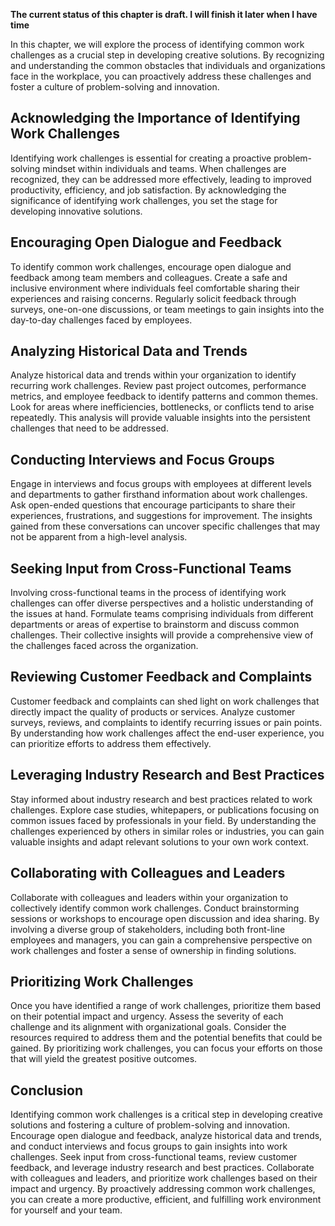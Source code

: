 **The current status of this chapter is draft. I will finish it later when I have time**

In this chapter, we will explore the process of identifying common work challenges as a crucial step in developing creative solutions. By recognizing and understanding the common obstacles that individuals and organizations face in the workplace, you can proactively address these challenges and foster a culture of problem-solving and innovation.

Acknowledging the Importance of Identifying Work Challenges
-----------------------------------------------------------

Identifying work challenges is essential for creating a proactive problem-solving mindset within individuals and teams. When challenges are recognized, they can be addressed more effectively, leading to improved productivity, efficiency, and job satisfaction. By acknowledging the significance of identifying work challenges, you set the stage for developing innovative solutions.

Encouraging Open Dialogue and Feedback
--------------------------------------

To identify common work challenges, encourage open dialogue and feedback among team members and colleagues. Create a safe and inclusive environment where individuals feel comfortable sharing their experiences and raising concerns. Regularly solicit feedback through surveys, one-on-one discussions, or team meetings to gain insights into the day-to-day challenges faced by employees.

Analyzing Historical Data and Trends
------------------------------------

Analyze historical data and trends within your organization to identify recurring work challenges. Review past project outcomes, performance metrics, and employee feedback to identify patterns and common themes. Look for areas where inefficiencies, bottlenecks, or conflicts tend to arise repeatedly. This analysis will provide valuable insights into the persistent challenges that need to be addressed.

Conducting Interviews and Focus Groups
--------------------------------------

Engage in interviews and focus groups with employees at different levels and departments to gather firsthand information about work challenges. Ask open-ended questions that encourage participants to share their experiences, frustrations, and suggestions for improvement. The insights gained from these conversations can uncover specific challenges that may not be apparent from a high-level analysis.

Seeking Input from Cross-Functional Teams
-----------------------------------------

Involving cross-functional teams in the process of identifying work challenges can offer diverse perspectives and a holistic understanding of the issues at hand. Formulate teams comprising individuals from different departments or areas of expertise to brainstorm and discuss common challenges. Their collective insights will provide a comprehensive view of the challenges faced across the organization.

Reviewing Customer Feedback and Complaints
------------------------------------------

Customer feedback and complaints can shed light on work challenges that directly impact the quality of products or services. Analyze customer surveys, reviews, and complaints to identify recurring issues or pain points. By understanding how work challenges affect the end-user experience, you can prioritize efforts to address them effectively.

Leveraging Industry Research and Best Practices
-----------------------------------------------

Stay informed about industry research and best practices related to work challenges. Explore case studies, whitepapers, or publications focusing on common issues faced by professionals in your field. By understanding the challenges experienced by others in similar roles or industries, you can gain valuable insights and adapt relevant solutions to your own work context.

Collaborating with Colleagues and Leaders
-----------------------------------------

Collaborate with colleagues and leaders within your organization to collectively identify common work challenges. Conduct brainstorming sessions or workshops to encourage open discussion and idea sharing. By involving a diverse group of stakeholders, including both front-line employees and managers, you can gain a comprehensive perspective on work challenges and foster a sense of ownership in finding solutions.

Prioritizing Work Challenges
----------------------------

Once you have identified a range of work challenges, prioritize them based on their potential impact and urgency. Assess the severity of each challenge and its alignment with organizational goals. Consider the resources required to address them and the potential benefits that could be gained. By prioritizing work challenges, you can focus your efforts on those that will yield the greatest positive outcomes.

Conclusion
----------

Identifying common work challenges is a critical step in developing creative solutions and fostering a culture of problem-solving and innovation. Encourage open dialogue and feedback, analyze historical data and trends, and conduct interviews and focus groups to gain insights into work challenges. Seek input from cross-functional teams, review customer feedback, and leverage industry research and best practices. Collaborate with colleagues and leaders, and prioritize work challenges based on their impact and urgency. By proactively addressing common work challenges, you can create a more productive, efficient, and fulfilling work environment for yourself and your team.
